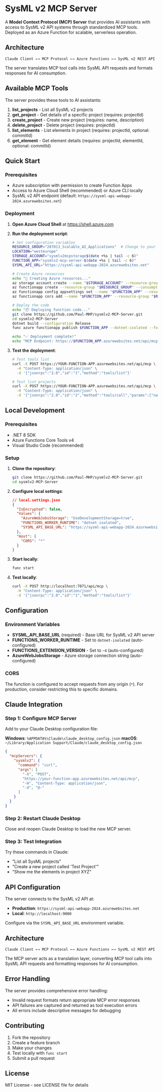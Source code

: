 # SysML v2 MCP Server

A **Model Context Protocol (MCP) Server** that provides AI assistants with access to SysML v2 API systems through standardized MCP tools. Deployed as an Azure Function for scalable, serverless operation.

## Architecture

```
Claude Client ←→ MCP Protocol ←→ Azure Functions ←→ SysML v2 REST API
```

The server translates MCP tool calls into SysML API requests and formats responses for AI consumption.

## Available MCP Tools

The server provides these tools to AI assistants:

1. **list_projects** - List all SysML v2 projects
2. **get_project** - Get details of a specific project (requires: projectId)  
3. **create_project** - Create new project (requires: name, description)
4. **delete_project** - Delete project (requires: projectId)
5. **list_elements** - List elements in project (requires: projectId, optional: commitId)
6. **get_element** - Get element details (requires: projectId, elementId, optional: commitId)

## Quick Start

### Prerequisites

- Azure subscription with permission to create Function Apps
- Access to Azure Cloud Shell (recommended) or Azure CLI locally
- SysML v2 API endpoint (default: `https://sysml-api-webapp-2024.azurewebsites.net`)

### Deployment

1. **Open Azure Cloud Shell** at https://shell.azure.com

2. **Run the deployment script**:
   ```bash
   # Set configuration variables
   RESOURCE_GROUP="287013_Scalable_AI_Applications"  # Change to your resource group
   LOCATION="westeurope"
   STORAGE_ACCOUNT="sysmlv2mcpstorage$(date +%s | tail -c 6)"
   FUNCTION_APP="sysmlv2-mcp-server-$(date +%s | tail -c 6)"
   SYSML_API_URL="https://sysml-api-webapp-2024.azurewebsites.net"

   # Create Azure resources
   echo "🚀 Creating Azure resources..."
   az storage account create --name "$STORAGE_ACCOUNT" --resource-group "$RESOURCE_GROUP" --location "$LOCATION" --sku "Standard_LRS" --kind "StorageV2"
   az functionapp create --resource-group "$RESOURCE_GROUP" --consumption-plan-location "$LOCATION" --runtime "dotnet-isolated" --runtime-version "8" --functions-version "4" --name "$FUNCTION_APP" --storage-account "$STORAGE_ACCOUNT" --disable-app-insights false
   az functionapp config appsettings set --name "$FUNCTION_APP" --resource-group "$RESOURCE_GROUP" --settings "FUNCTIONS_WORKER_RUNTIME=dotnet-isolated" "FUNCTIONS_EXTENSION_VERSION=~4" "DOTNET_VERSION=8.0" "SYSML_API_BASE_URL=$SYSML_API_URL"
   az functionapp cors add --name "$FUNCTION_APP" --resource-group "$RESOURCE_GROUP" --allowed-origins "*"

   # Deploy the code
   echo "📦 Deploying function code..."
   git clone https://github.com/Paul-MHP/sysmlv2-MCP-Server.git
   cd sysmlv2-MCP-Server
   dotnet build --configuration Release
   func azure functionapp publish $FUNCTION_APP --dotnet-isolated --force

   echo "✅ Deployment complete!"
   echo "MCP Endpoint: https://$FUNCTION_APP.azurewebsites.net/api/mcp"
   ```

3. **Test the deployment**:
   ```bash
   # Test tools list
   curl -X POST https://YOUR-FUNCTION-APP.azurewebsites.net/api/mcp \
     -H "Content-Type: application/json" \
     -d '{"jsonrpc":"2.0","id":"1","method":"tools/list"}'

   # Test list projects
   curl -X POST https://YOUR-FUNCTION-APP.azurewebsites.net/api/mcp \
     -H "Content-Type: application/json" \
     -d '{"jsonrpc":"2.0","id":"2","method":"tools/call","params":{"name":"list_projects","arguments":{}}}'
   ```

## Local Development

### Prerequisites

- .NET 8 SDK
- Azure Functions Core Tools v4
- Visual Studio Code (recommended)

### Setup

1. **Clone the repository**:
   ```bash
   git clone https://github.com/Paul-MHP/sysmlv2-MCP-Server.git
   cd sysmlv2-MCP-Server
   ```

2. **Configure local settings**:
   ```json
   // local.settings.json
   {
     "IsEncrypted": false,
     "Values": {
       "AzureWebJobsStorage": "UseDevelopmentStorage=true",
       "FUNCTIONS_WORKER_RUNTIME": "dotnet-isolated",
       "SYSML_API_BASE_URL": "https://sysml-api-webapp-2024.azurewebsites.net"
     },
     "Host": {
       "CORS": "*"
     }
   }
   ```

3. **Start locally**:
   ```bash
   func start
   ```

4. **Test locally**:
   ```bash
   curl -X POST http://localhost:7071/api/mcp \
     -H "Content-Type: application/json" \
     -d '{"jsonrpc":"2.0","id":"1","method":"tools/list"}'
   ```

## Configuration

### Environment Variables

- **SYSML_API_BASE_URL** (required) - Base URL for SysML v2 API server
- **FUNCTIONS_WORKER_RUNTIME** - Set to `dotnet-isolated` (auto-configured)
- **FUNCTIONS_EXTENSION_VERSION** - Set to `~4` (auto-configured)
- **AzureWebJobsStorage** - Azure storage connection string (auto-configured)

### CORS

The function is configured to accept requests from any origin (`*`). For production, consider restricting this to specific domains.

## Claude Integration

### Step 1: Configure MCP Server
Add to your Claude Desktop configuration file:

**Windows**: `%APPDATA%\Claude\claude_desktop_config.json`
**macOS**: `~/Library/Application Support/Claude/claude_desktop_config.json`

```json
{
  "mcpServers": {
    "sysmlv2": {
      "command": "curl",
      "args": [
        "-X", "POST",
        "https://your-function-app.azurewebsites.net/api/mcp",
        "-H", "Content-Type: application/json",
        "-d", "@-"
      ]
    }
  }
}
```

### Step 2: Restart Claude Desktop
Close and reopen Claude Desktop to load the new MCP server.

### Step 3: Test Integration
Try these commands in Claude:
- "List all SysML projects"
- "Create a new project called 'Test Project'"
- "Show me the elements in project XYZ"

## API Configuration

The server connects to the SysML v2 API at:
- **Production**: `https://sysml-api-webapp-2024.azurewebsites.net`
- **Local**: `http://localhost:9000`

Configure via the `SYSML_API_BASE_URL` environment variable.

## Architecture

```
Claude Client ←→ MCP Protocol ←→ Azure Functions ←→ SysML v2 REST API
```

The MCP server acts as a translation layer, converting MCP tool calls into SysML API requests and formatting responses for AI consumption.

## Error Handling

The server provides comprehensive error handling:
- Invalid request formats return appropriate MCP error responses
- API failures are captured and returned as tool execution errors
- All errors include descriptive messages for debugging

## Contributing

1. Fork the repository
2. Create a feature branch
3. Make your changes
4. Test locally with `func start`
5. Submit a pull request

## License

MIT License - see LICENSE file for details